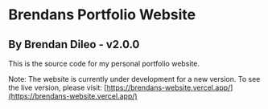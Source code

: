 # Brendans Portfolio Website
## By Brendan Dileo - v2.0.0

This is the source code for my personal portfolio website.

Note: The website is currently under development for a new version. To see the live version, please visit: [https://brendans-website.vercel.app/](https://brendans-website.vercel.app/)